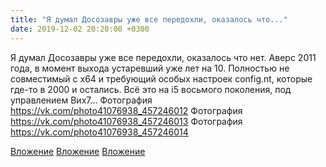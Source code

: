 ```yaml
---
title: "Я думал Досозавры уже все передохли, оказалось что..."
date: 2019-12-02 20:20:00 +0300
---
```


Я думал Досозавры уже все передохли, оказалось что нет. Аверс 2011 года, в момент выхода устаревший уже лет на 10. Полностью не совместимый с х64 и требующий особых настроек config.nt, которые где-то в 2000 и остались. Всё это на i5 восьмого поколения, под управлением Вих7...
Фотография
https://vk.com/photo41076938_457246012
Фотография
https://vk.com/photo41076938_457246013
Фотография
https://vk.com/photo41076938_457246014

[Вложение](https://vk.com/photo41076938_457246012)
[Вложение](https://vk.com/photo41076938_457246013)
[Вложение](https://vk.com/photo41076938_457246014)
